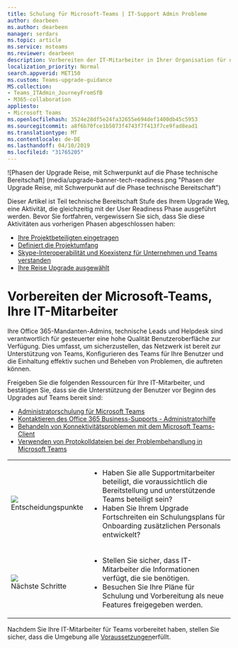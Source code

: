 ```yaml
---
title: Schulung für Microsoft-Teams | IT-Support Admin Probleme
author: dearbeen
ms.author: dearbeen
manager: serdars
ms.topic: article
ms.service: msteams
ms.reviewer: dearbeen
description: Vorbereiten der IT-Mitarbeiter in Ihrer Organisation für die Bereitstellung und unterstützende Microsoft-Teams.
localization_priority: Normal
search.appverid: MET150
ms.custom: Teams-upgrade-guidance
MS.collection:
- Teams_ITAdmin_JourneyFromSfB
- M365-collaboration
appliesto:
- Microsoft Teams
ms.openlocfilehash: 3524e28df5e24fa32655e694def1400db45c5953
ms.sourcegitcommit: a8f6b70fce1b5073f4743f7f413f7ce9fad8ead1
ms.translationtype: MT
ms.contentlocale: de-DE
ms.lasthandoff: 04/10/2019
ms.locfileid: "31765205"
---
```

![Phasen der Upgrade Reise, mit Schwerpunkt auf die Phase technische Bereitschaft] (media/upgrade-banner-tech-readiness.png "Phasen der Upgrade Reise, mit Schwerpunkt auf die Phase technische Bereitschaft")

Dieser Artikel ist Teil technische Bereitschaft Stufe des Ihrem Upgrade Weg, eine Aktivität, die gleichzeitig mit der User Readiness Phase ausgeführt werden. Bevor Sie fortfahren, vergewissern Sie sich, dass Sie diese Aktivitäten aus vorherigen Phasen abgeschlossen haben:

- [Ihre Projektbeteiligten eingetragen](upgrade-enlist-stakeholders.md)
- [Definiert die Projektumfang](https://aka.ms/SkypetoTeams-Scope)
- [Skype-Interoperabilität und Koexistenz für Unternehmen und Teams verstanden](https://aka.ms/SkypeToTeams-Coexist)
- [Ihre Reise Upgrade ausgewählt](upgrade-and-coexistence-of-skypeforbusiness-and-teams.md)

# <a name="prepare-your-it-staff-for-microsoft-teams"></a>Vorbereiten der Microsoft-Teams, Ihre IT-Mitarbeiter

Ihre Office 365-Mandanten-Admins, technische Leads und Helpdesk sind verantwortlich für gesteuerter eine hohe Qualität Benutzeroberfläche zur Verfügung. Dies umfasst, um sicherzustellen, das Netzwerk ist bereit zur Unterstützung von Teams, Konfigurieren des Teams für Ihre Benutzer und die Einhaltung effektiv suchen und Beheben von Problemen, die auftreten können.

Freigeben Sie die folgenden Ressourcen für Ihre IT-Mitarbeiter, und bestätigen Sie, dass sie die Unterstützung der Benutzer vor Beginn des Upgrades auf Teams bereit sind:

- [Administratorschulung für Microsoft Teams](itadmin-readiness.md)
- [Kontaktieren des Office 365 Business-Supports - Administratorhilfe](https://docs.microsoft.com/office365/admin/contact-support-for-business-products?toc=/microsoftteams/toc.json&bc=/microsoftteams/breadcrumb/toc.json)
- [Behandeln von Konnektivitätsproblemen mit dem Microsoft Teams-Client](connectivity-issues.md)
- [Verwenden von Protokolldateien bei der Problembehandlung in Microsoft Teams](log-files.md)

[//]: # (Bitten Sie Debbie zu überprüft:)

| | |
|---|---|
| ![](media/audio_conferencing_image7.png) <br/>Entscheidungspunkte|<ul><li>Haben Sie alle Supportmitarbeiter beteiligt, die voraussichtlich die Bereitstellung und unterstützende Teams beteiligt sein?</li><li>Haben Sie Ihrem Upgrade Fortschreiten ein Schulungsplans für Onboarding zusätzlichen Personals entwickelt?</li></ul> |
| ![](media/audio_conferencing_image9.png)<br/>Nächste Schritte|<ul><li>Stellen Sie sicher, dass IT-Mitarbeiter die Informationen verfügt, die sie benötigen.</li><li>Besuchen Sie Ihre Pläne für Schulung und Vorbereitung als neue Features freigegeben werden.</li></ul>|

Nachdem Sie Ihre IT-Mitarbeiter für Teams vorbereitet haben, stellen Sie sicher, dass die Umgebung alle [Voraussetzungen](upgrade-plan-journey-prerequisites.md)erfüllt.
